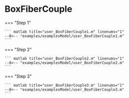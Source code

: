 # BoxFiberCouple

=== "Step 1"

    ``` matlab title="user_BoxFiberCouple1.m" linenums="1"
    --8<-- "examples/examplesModel/user_BoxFiberCouple1.m"
    ```

=== "Step 2"

    ``` matlab title="user_BoxFiberCouple2.m" linenums="1"
    --8<-- "examples/examplesModel/user_BoxFiberCouple2.m"
    ```

=== "Step 3"

    ``` matlab title="user_BoxFiberCouple3.m" linenums="1"
    --8<-- "examples/examplesModel/user_BoxFiberCouple3.m"
    ```


